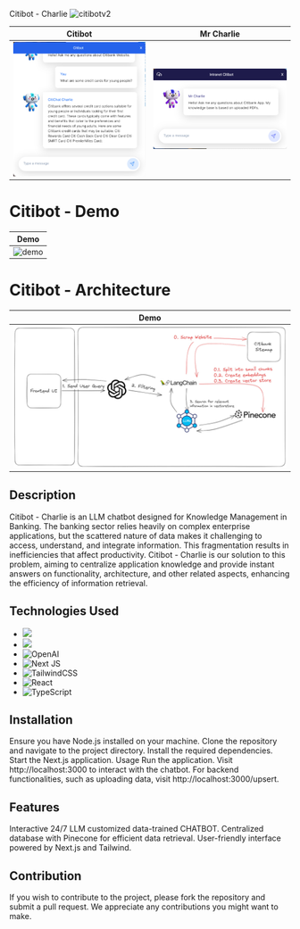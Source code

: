 Citibot - Charlie
![citibotv2](https://github.com/westies-sg/Citi_Hack_Overflow/assets/77041483/6580c421-1511-43c6-a5c6-98ed0df4fd95)

| Citibot                                               | Mr Charlie                                 |
| ----------------------------------------------------- | --------------------------------------------- |
| <img src="./images/CitibotChat.png" alt="CitibotChat" width="700"> |<img src="./images/MrChalieChat.png" alt="MrCharlieChat" width="700">|



# Citibot - Demo
| Demo  |   
| ----------------------------------------------------- | 
| ![demo](images/demo.gif 'Demo') |

# Citibot - Architecture
| Demo  |   
| ----------------------------------------------------- | 
| ![architecture](images/architecture.jpg 'Demo') |


## Description
Citibot - Charlie is an LLM chatbot designed for Knowledge Management in Banking. The banking sector relies heavily on complex enterprise applications, but the scattered nature of data makes it challenging to access, understand, and integrate information. This fragmentation results in inefficiencies that affect productivity. Citibot - Charlie is our solution to this problem, aiming to centralize application knowledge and provide instant answers on functionality, architecture, and other related aspects, enhancing the efficiency of information retrieval.

## Technologies Used
- <img src="https://www.freecodecamp.org/news/content/images/size/w1000/2023/05/Screenshot-2023-05-29-at-5.40.38-PM.png" width="100">
- <img src="https://www.citybiz.co/wp-content/uploads/2023/05/Pinecone.png"  width="100">
- ![OpenAI](https://img.shields.io/badge/chatGPT-74aa9c?style=for-the-badge&logo=openai&logoColor=white)
- ![Next JS](https://img.shields.io/badge/Next-black?style=for-the-badge&logo=next.js&logoColor=white)
- ![TailwindCSS](https://img.shields.io/badge/tailwindcss-%2338B2AC.svg?style=for-the-badge&logo=tailwind-css&logoColor=white)
- ![React](https://img.shields.io/badge/react-%2320232a.svg?style=for-the-badge&logo=react&logoColor=%2361DAFB)
- ![TypeScript](https://img.shields.io/badge/typescript-%23007ACC.svg?style=for-the-badge&logo=typescript&logoColor=white)

## Installation
Ensure you have Node.js installed on your machine.
Clone the repository and navigate to the project directory.
Install the required dependencies.
Start the Next.js application.
Usage
Run the application.
Visit http://localhost:3000 to interact with the chatbot.
For backend functionalities, such as uploading data, visit http://localhost:3000/upsert.

## Features
Interactive 24/7 LLM customized data-trained CHATBOT.
Centralized database with Pinecone for efficient data retrieval.
User-friendly interface powered by Next.js and Tailwind.

## Contribution
If you wish to contribute to the project, please fork the repository and submit a pull request. We appreciate any contributions you might want to make.
